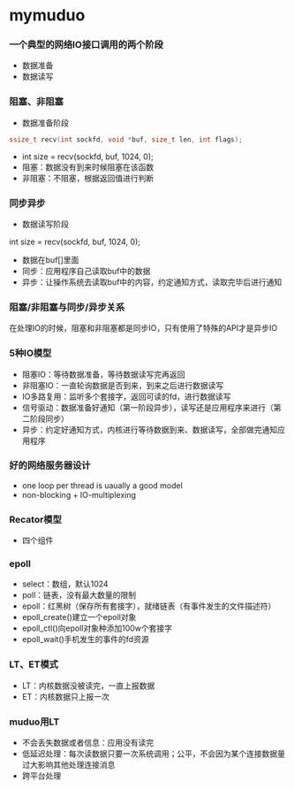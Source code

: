 # mymuduo

### 一个典型的网络IO接口调用的两个阶段

- 数据准备
- 数据读写

### 阻塞、非阻塞

- 数据准备阶段

```c
ssize_t recv(int sockfd, void *buf, size_t len, int flags);
```

- int size = recv(sockfd, buf, 1024, 0);
- 阻塞：数据没有到来时候阻塞在该函数
- 非阻塞：不阻塞，根据返回值进行判断

### 同步异步

- 数据读写阶段

int size = recv(sockfd, buf, 1024, 0);

- 数据在buf[]里面
- 同步：应用程序自己读取buf中的数据
- 异步：让操作系统去读取buf中的内容，约定通知方式，读取完毕后进行通知

### 阻塞/非阻塞与同步/异步关系

在处理IO的时候，阻塞和非阻塞都是同步IO，只有使用了特殊的API才是异步IO

### 5种IO模型

- 阻塞IO：等待数据准备，等待数据读写完再返回
- 非阻塞IO：一直轮询数据是否到来，到来之后进行数据读写
- IO多路复用：监听多个套接字，返回可读的fd，进行数据读写
- 信号驱动：数据准备好通知（第一阶段异步），读写还是应用程序来进行（第二阶段同步）
- 异步：约定好通知方式，内核进行等待数据到来、数据读写，全部做完通知应用程序

### 好的网络服务器设计

- one loop per thread is uaually a good model
- non-blocking + IO-multiplexing

### Recator模型

- 四个组件

### epoll

- select：数组，默认1024
- poll：链表，没有最大数量的限制
- epoll：红黑树（保存所有套接字），就绪链表（有事件发生的文件描述符）
- epoll_create()建立一个epoll对象
- epoll_ctl()向epoll对象种添加100w个套接字
- epoll_wait()手机发生的事件的fd资源

### LT、ET模式

- LT：内核数据没被读完，一直上报数据
- ET：内核数据只上报一次

### muduo用LT

- 不会丢失数据或者信息：应用没有读完
- 低延迟处理：每次读数据只要一次系统调用；公平，不会因为某个连接数据量过大影响其他处理连接消息
- 跨平台处理